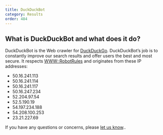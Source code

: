 ```yaml
---
title: DuckDuckBot
category: Results
order: 484
---
```


## What is DuckDuckBot and what does it do?

DuckDuckBot is the Web crawler for <a href="/">DuckDuckGo</a>.
DuckDuckBot’s job is to constantly improve our search results and offer users the best and most secure.
It respects <a href="https://metacpan.org/module/WWW::RobotRules">WWW::RobotRules</a> and originates from these IP addresses:

- 50.16.241.113
- 50.16.241.114
- 50.16.241.117
- 50.16.247.234
- 52.204.97.54
- 52.5.190.19
- 54.197.234.188
- 54.208.100.253
- 23.21.227.69

If you have any questions or concerns, please <a href="/feedback">let us know</a>..
